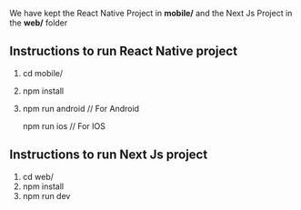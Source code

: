We have kept the React Native Project in **mobile/** and the Next Js Project in the **web/** folder

## Instructions to run React Native project

1. cd mobile/
2. npm install
3. npm run android   // For Android

   npm run ios       // For IOS


## Instructions to run Next Js project

1. cd web/
2. npm install 
3. npm run dev
